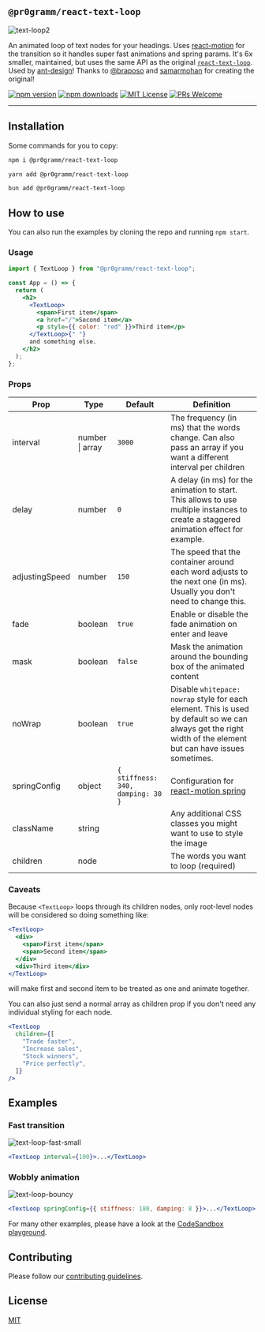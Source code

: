 ## `@pr0gramm/react-text-loop`

![text-loop2](https://cloud.githubusercontent.com/assets/38172/24254063/d5e9c38c-0fd9-11e7-9b75-46dc00421cd7.gif)

An animated loop of text nodes for your headings. Uses
[react-motion](https://github.com/chenglou/react-motion) for the transition so it handles super fast
animations and spring params.
It's 6x smaller, maintained, but uses the same API as the original [`react-text-loop`](https://github.com/braposo/react-text-loop).
Used by [ant-design](https://github.com/ant-design/ant-design)!
Thanks to [@braposo](https://github.com/braposo) and [samarmohan](https://github.com/samarmohan/react-text-loop-next) for creating the original!

[![npm version][version-badge]][npm]
[![npm downloads][downloads-badge]][npm]
[![MIT License][license-badge]][license]
[![PRs Welcome][prs-badge]][prs]

---

## Installation
Some commands for you to copy:
```sh
npm i @pr0gramm/react-text-loop
```
```sh
yarn add @pr0gramm/react-text-loop
```
```sh
bun add @pr0gramm/react-text-loop
```

## How to use
You can also run the examples by cloning the repo and running `npm start`.

### Usage
```jsx
import { TextLoop } from "@pr0gramm/react-text-loop";

const App = () => {
  return (
    <h2>
      <TextLoop>
        <span>First item</span>
        <a href="/">Second item</a>
        <p style={{ color: "red" }}>Third item</p>
      </TextLoop>{" "}
      and something else.
    </h2>
  );
};
```

### Props
| Prop           | Type            | Default                           | Definition                                                                                                                                                     |
| -------------- | --------------- | --------------------------------- | -------------------------------------------------------------------------------------------------------------------------------------------------------------- |
| interval       | number \| array | `3000`                            | The frequency (in ms) that the words change. Can also pass an array if you want a different interval per children                                              |
| delay          | number          | `0`                               | A delay (in ms) for the animation to start. This allows to use multiple instances to create a staggered animation effect for example.                          |
| adjustingSpeed | number          | `150`                             | The speed that the container around each word adjusts to the next one (in ms). Usually you don't need to change this.                                          |
| fade           | boolean         | `true`                            | Enable or disable the fade animation on enter and leave                                                                                                        |
| mask           | boolean         | `false`                           | Mask the animation around the bounding box of the animated content                                                                                             |
| noWrap         | boolean         | `true`                            | Disable `whitepace: nowrap` style for each element. This is used by default so we can always get the right width of the element but can have issues sometimes. |
| springConfig   | object          | `{ stiffness: 340, damping: 30 }` | Configuration for [react-motion spring](https://github.com/chenglou/react-motion#--spring-val-number-config-springhelperconfig--opaqueconfig)                  |
| className      | string          |                                   | Any additional CSS classes you might want to use to style the image                                                                                            |
| children       | node            |                                   | The words you want to loop (required)                                                                                                                          |

### Caveats
Because `<TextLoop>` loops through its children nodes, only root-level nodes will be considered so
doing something like:

```jsx
<TextLoop>
  <div>
    <span>First item</span>
    <span>Second item</span>
  </div>
  <div>Third item</div>
</TextLoop>
```

will make first and second item to be treated as one and animate together.

You can also just send a normal array as children prop if you don't need any individual styling for
each node.

```jsx
<TextLoop
  children={[
    "Trade faster",
    "Increase sales",
    "Stock winners",
    "Price perfectly",
  ]}
/>
```

## Examples

### Fast transition

![text-loop-fast-small](https://cloud.githubusercontent.com/assets/38172/24275301/5d48c6e2-1026-11e7-85b8-e7cfe07f4714.gif)

```jsx
<TextLoop interval={100}>...</TextLoop>
```

### Wobbly animation

![text-loop-bouncy](https://cloud.githubusercontent.com/assets/38172/24275347/b0e45b2c-1026-11e7-8e04-04bdafdef249.gif)

```jsx
<TextLoop springConfig={{ stiffness: 180, damping: 8 }}>...</TextLoop>
```

For many other examples, please have a look at the [CodeSandbox playground][codesandbox].

## Contributing

Please follow our
[contributing guidelines](https://github.com/braposo/react-text-loop-next/blob/master/CONTRIBUTING.md).

## License

[MIT](https://github.com/braposo/react-text-loop-next/blob/master/LICENSE)

[npm]: https://www.npmjs.com/package/react-text-loop-next
[license]: https://github.com/braposo/react-text-loop-next/blob/master/LICENSE
[prs]: http://makeapullrequest.com
[size]: https://unpkg.com/react-text-loop-next/dist/react-text-loop-next.min.js
[version-badge]: https://img.shields.io/npm/v/react-text-loop-next.svg?style=flat-square
[downloads-badge]: https://img.shields.io/npm/dm/react-text-loop-next.svg?style=flat-square
[license-badge]: https://img.shields.io/npm/l/react-text-loop-next.svg?style=flat-square
[modules-badge]: https://img.shields.io/badge/module%20formats-umd%2C%20cjs%2C%20esm-green.svg?style=flat-square
[prs-badge]: https://img.shields.io/badge/PRs-welcome-brightgreen.svg?style=flat-square
[codesandbox-badge]: https://codesandbox.io/static/img/play-codesandbox.svg
[codesandbox]: https://codesandbox.io/s/react-text-loop-next-playground-br4q1
